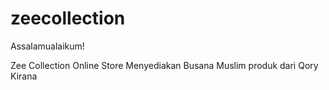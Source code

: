 # zeecollection

Assalamualaikum!

Zee Collection Online Store
Menyediakan Busana Muslim produk dari Qory Kirana
